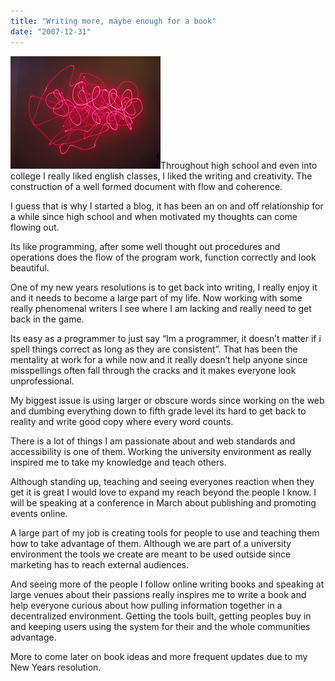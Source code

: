 ```yaml
---
title: "Writing more, maybe enough for a book"
date: "2007-12-31"
---
```


[![A Mess](/images/2143963192_da7543bfd1_m.jpg)](http://www.flickr.com/photos/dorkstyle/2143963192/ "A Mess by Dorkstyle, on Flickr")Throughout high school and even into college I really liked english classes, I liked the writing and creativity. The construction of a well formed document with flow and coherence.

I guess that is why I started a blog, it has been an on and off relationship for a while since high school and when motivated my thoughts can come flowing out.

Its like programming, after some well thought out procedures and operations does the flow of the program work, function correctly and look beautiful.

One of my new years resolutions is to get back into writing, I really enjoy it and it needs to become a large part of my life. Now working with some really phenomenal writers I see where I am lacking and really need to get back in the game.

Its easy as a programmer to just say “Im a programmer, it doesn’t matter if i spell things correct as long as they are consistent”. That has been the mentality at work for a while now and it really doesn’t help anyone since misspellings often fall through the cracks and it makes everyone look unprofessional.

My biggest issue is using larger or obscure words since working on the web and dumbing everything down to fifth grade level its hard to get back to reality and write good copy where every word counts.

There is a lot of things I am passionate about and web standards and accessibility is one of them. Working the university environment as really inspired me to take my knowledge and teach others.

Although standing up, teaching and seeing everyones reaction when they get it is great I would love to expand my reach beyond the people I know. I will be speaking at a conference in March about publishing and promoting events online.

A large part of my job is creating tools for people to use and teaching them how to take advantage of them. Although we are part of a university environment the tools we create are meant to be used outside since marketing has to reach external audiences.

And seeing more of the people I follow online writing books and speaking at large venues about their passions really inspires me to write a book and help everyone curious about how pulling information together in a decentralized environment. Getting the tools built, getting peoples buy in and keeping users using the system for their and the whole communities advantage.

More to come later on book ideas and more frequent updates due to my New Years resolution.
